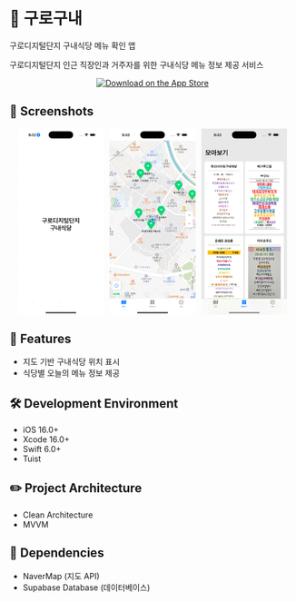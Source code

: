 # 🏢 구로구내  
구로디지털단지 구내식당 메뉴 확인 앱  

구로디지털단지 인근 직장인과 거주자를 위한 구내식당 메뉴 정보 제공 서비스  

<p align="center">
  <a href="https://apps.apple.com/kr/app/%EA%B5%AC%EB%94%94%EA%B5%AC%EB%82%B4/id6742560938">
    <img src="https://developer.apple.com/assets/elements/badges/download-on-the-app-store.svg" alt="Download on the App Store" style="width: 180px;">
  </a>
</p>

## 📱 Screenshots  
<div style="display: flex; justify-content: center; gap: 10px;">
  <img src="Docs/images/1.PNG" width="30%" />
  <img src="Docs/images/2.PNG" width="30%" />
  <img src="Docs/images/3.PNG" width="30%" />
</div>

## 📱 Features  
- 지도 기반 구내식당 위치 표시  
- 식당별 오늘의 메뉴 정보 제공

## 🛠 Development Environment  
- iOS 16.0+  
- Xcode 16.0+  
- Swift 6.0+  
- Tuist

## ✏️ Project Architecture  
- Clean Architecture
- MVVM

## 🎁 Dependencies  
- NaverMap (지도 API)  
- Supabase Database (데이터베이스)  
<!-- - 🔔 UNUserNotificationCenter (푸시 알림)   -->